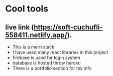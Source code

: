 # Cool tools

## live link (https://soft-cuchufli-558411.netlify.app/).
* This is a mern stack 
* I have used many react libraries in this project
* firebase is used for login system
* database is hosted throw heroku
* There is a portfolio section for my info